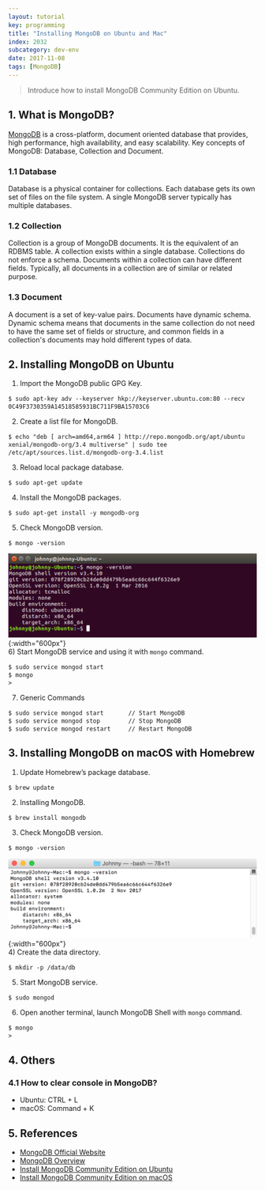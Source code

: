 ```yaml
---
layout: tutorial
key: programming
title: "Installing MongoDB on Ubuntu and Mac"
index: 2032
subcategory: dev-env
date: 2017-11-08
tags: [MongoDB]
---
```


> Introduce how to install MongoDB Community Edition on Ubuntu.

## 1. What is MongoDB?
[MongoDB](https://www.mongodb.com) is a cross-platform, document oriented database that provides, high performance, high availability, and easy scalability. Key concepts of MongoDB: Database, Collection and Document.
### 1.1 Database
Database is a physical container for collections. Each database gets its own set of files on the file system. A single MongoDB server typically has multiple databases.
### 1.2 Collection
Collection is a group of MongoDB documents. It is the equivalent of an RDBMS table. A collection exists within a single database. Collections do not enforce a schema. Documents within a collection can have different fields. Typically, all documents in a collection are of similar or related purpose.
### 1.3 Document
A document is a set of key-value pairs. Documents have dynamic schema. Dynamic schema means that documents in the same collection do not need to have the same set of fields or structure, and common fields in a collection's documents may hold different types of data.

## 2. Installing MongoDB on Ubuntu
1) Import the MongoDB public GPG Key.
```raw
$ sudo apt-key adv --keyserver hkp://keyserver.ubuntu.com:80 --recv 0C49F3730359A14518585931BC711F9BA15703C6
```
2) Create a list file for MongoDB.
```raw
$ echo "deb [ arch=amd64,arm64 ] http://repo.mongodb.org/apt/ubuntu xenial/mongodb-org/3.4 multiverse" | sudo tee /etc/apt/sources.list.d/mongodb-org-3.4.list
```
3) Reload local package database.
```raw
$ sudo apt-get update
```
4) Install the MongoDB packages.
```raw
$ sudo apt-get install -y mongodb-org
```
5) Check MongoDB version.
```raw
$ mongo -version
```
![image](/assets/images/devops/2132/versionubuntu.png){:width="600px"}  
6) Start MongoDB service and using it with `mongo` command.
```raw
$ sudo service mongod start
$ mongo
>
```
7) Generic Commands
```raw
$ sudo service mongod start       // Start MongoDB
$ sudo service mongod stop        // Stop MongoDB
$ sudo service mongod restart     // Restart MongoDB
```
## 3. Installing MongoDB on macOS with Homebrew
1) Update Homebrew’s package database.
```raw
$ brew update
```
2) Installing MongoDB.
```raw
$ brew install mongodb
```
3) Check MongoDB version.
```raw
$ mongo -version
```
![image](/assets/images/devops/2132/versionmac.png){:width="600px"}  
4) Create the data directory.
```raw
$ mkdir -p /data/db
```
5) Start MongoDB service.
```raw
$ sudo mongod
```
6) Open another terminal, launch MongoDB Shell with `mongo` command.
```raw
$ mongo
>
```
## 4. Others
### 4.1 How to clear console in MongoDB?
* Ubuntu: CTRL + L
* macOS:  Command + K

## 5. References
* [MongoDB Official Website](https://www.mongodb.com)
* [MongoDB Overview](https://www.tutorialspoint.com/mongodb/mongodb_overview.htm)
* [Install MongoDB Community Edition on Ubuntu](https://docs.mongodb.com/manual/tutorial/install-mongodb-on-ubuntu/)
* [Install MongoDB Community Edition on macOS](https://docs.mongodb.com/manual/tutorial/install-mongodb-on-os-x/)
